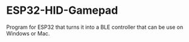 # ESP32-HID-Gamepad

Program for ESP32 that turns it into a BLE controller that can be use on Windows or Mac.
